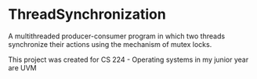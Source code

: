 # ThreadSynchronization
A multithreaded producer-consumer program in which two threads synchronize their actions
using the mechanism of mutex locks.

This project was created for CS 224 - Operating systems in my junior year are UVM
